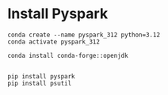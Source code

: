 # Install Pyspark

```shell
conda create --name pyspark_312 python=3.12
conda activate pyspark_312

conda install conda-forge::openjdk

```

```shell

pip install pyspark
pip install psutil

```